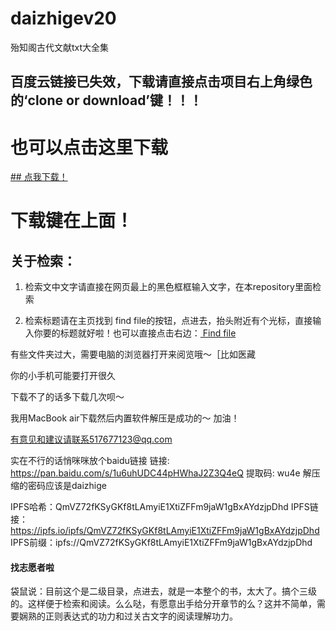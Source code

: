 # daizhigev20
殆知阁古代文献txt大全集

## 百度云链接已失效，下载请直接点击项目右上角绿色的‘clone or download’键！！！
# 也可以点击这里下载 
<a href="https://github.com/garychowcmu/daizhigev20/archive/master.zip" class="btn btn-sm empty-icon float-right BtnGroup-item" data-pjax="" data-hotkey="t" data-ga-click="Repository, find file, location:repo overview">
      ## 点我下载！
    </a>

# 下载键在上面！

## 关于检索：
1. 检索文中文字请直接在网页最上的黑色框框输入文字，在本repository里面检索




2. 检索标题请在主页找到 find file的按钮，点进去，抬头附近有个光标，直接输入你要的标题就好啦！也可以直接点击右边：<a href="https://github.com/garychowcmu/daizhigev20/find/master" class="btn btn-sm empty-icon float-right BtnGroup-item" data-pjax="" data-hotkey="t" data-ga-click="Repository, find file, location:repo overview">
      Find file
    </a>







有些文件夹过大，需要电脑的浏览器打开来阅览哦～［比如医藏





你的小手机可能要打开很久


下载不了的话多下载几次呗～


我用MacBook air下载然后内置软件解压是成功的～
加油！





有意见和建议请联系517677123@qq.com






实在不行的话悄咪咪放个baidu链接
链接: https://pan.baidu.com/s/1u6uhUDC44pHWhaJ2Z3Q4eQ 提取码: wu4e 解压缩的密码应该是daizhige


IPFS哈希：QmVZ72fKSyGKf8tLAmyiE1XtiZFFm9jaW1gBxAYdzjpDhd
IPFS链接：https://ipfs.io/ipfs/QmVZ72fKSyGKf8tLAmyiE1XtiZFFm9jaW1gBxAYdzjpDhd
IPFS前缀：ipfs://QmVZ72fKSyGKf8tLAmyiE1XtiZFFm9jaW1gBxAYdzjpDhd



#### 找志愿者啦 ####
袋鼠说：目前这个是二级目录，点进去，就是一本整个的书，太大了。搞个三级的。这样便于检索和阅读。么么哒，有愿意出手给分开章节的么？这并不简单，需要娴熟的正则表达式的功力和过关古文字的阅读理解功力。



